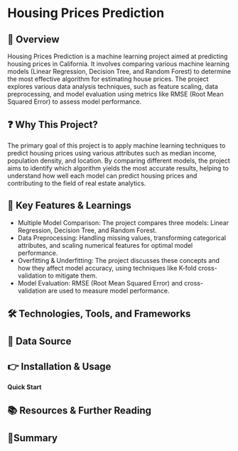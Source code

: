 # **Housing Prices Prediction**

## **🌟 Overview**
Housing Prices Prediction is a machine learning project aimed at predicting housing prices in California. It involves comparing various machine learning models (Linear Regression, Decision Tree, and Random Forest) to determine the most effective algorithm for estimating house prices. The project explores various data analysis techniques, such as feature scaling, data preprocessing, and model evaluation using metrics like RMSE (Root Mean Squared Error) to assess model performance.

## **❓ Why This Project?**
The primary goal of this project is to apply machine learning techniques to predict housing prices using various attributes such as median income, population density, and location. By comparing different models, the project aims to identify which algorithm yields the most accurate results, helping to understand how well each model can predict housing prices and contributing to the field of real estate analytics.

## **🔑 Key Features & Learnings**
* Multiple Model Comparison: The project compares three models: Linear Regression, Decision Tree, and Random Forest.
* Data Preprocessing: Handling missing values, transforming categorical attributes, and scaling numerical features for optimal model performance.
* Overfitting & Underfitting: The project discusses these concepts and how they affect model accuracy, using techniques like K-fold cross-validation to mitigate them.
* Model Evaluation: RMSE (Root Mean Squared Error) and cross-validation are used to measure model performance.

## **🛠 Technologies, Tools, and Frameworks**

## **🚀 Data Source**

## **👉 Installation & Usage**

**Quick Start**


## **📚 Resources & Further Reading**


## **🎯Summary**
